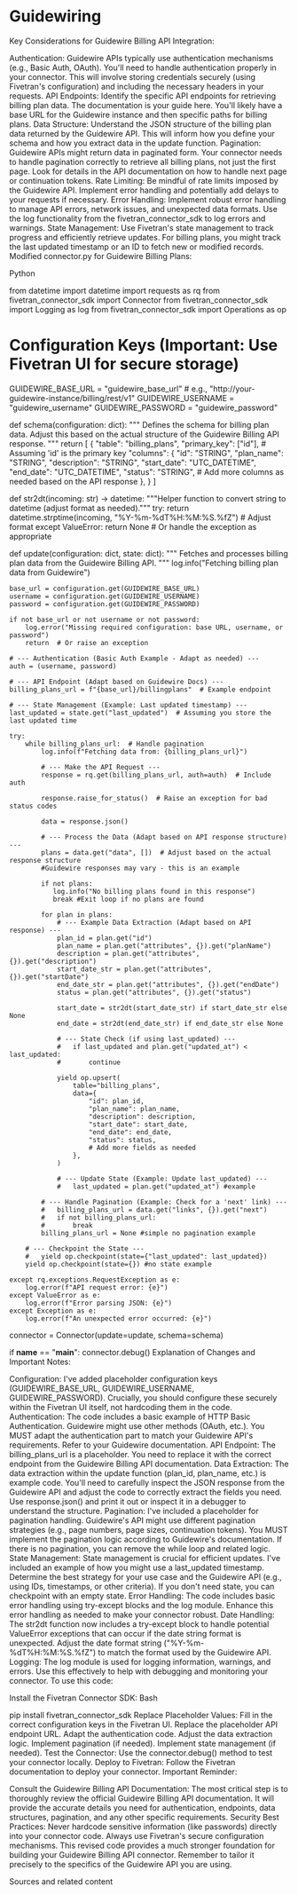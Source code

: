 # Guidewiring

Key Considerations for Guidewire Billing API Integration:

Authentication: Guidewire APIs typically use authentication mechanisms (e.g., Basic Auth, OAuth). You'll need to handle authentication properly in your connector. This will involve storing credentials securely (using Fivetran's configuration) and including the necessary headers in your requests.
API Endpoints: Identify the specific API endpoints for retrieving billing plan data. The documentation is your guide here. You'll likely have a base URL for the Guidewire instance and then specific paths for billing plans.
Data Structure: Understand the JSON structure of the billing plan data returned by the Guidewire API. This will inform how you define your schema and how you extract data in the update function.
Pagination: Guidewire APIs might return data in paginated form. Your connector needs to handle pagination correctly to retrieve all billing plans, not just the first page. Look for details in the API documentation on how to handle next page or continuation tokens.
Rate Limiting: Be mindful of rate limits imposed by the Guidewire API. Implement error handling and potentially add delays to your requests if necessary.
Error Handling: Implement robust error handling to manage API errors, network issues, and unexpected data formats. Use the log functionality from the fivetran_connector_sdk to log errors and warnings.
State Management: Use Fivetran's state management to track progress and efficiently retrieve updates. For billing plans, you might track the last updated timestamp or an ID to fetch new or modified records.
Modified connector.py for Guidewire Billing Plans:

Python

from datetime import datetime
import requests as rq
from fivetran_connector_sdk import Connector
from fivetran_connector_sdk import Logging as log
from fivetran_connector_sdk import Operations as op

# Configuration Keys (Important: Use Fivetran UI for secure storage)
GUIDEWIRE_BASE_URL = "guidewire_base_url"  # e.g., "http://your-guidewire-instance/billing/rest/v1"
GUIDEWIRE_USERNAME = "guidewire_username"
GUIDEWIRE_PASSWORD = "guidewire_password"

def schema(configuration: dict):
    """
    Defines the schema for billing plan data. Adjust this based on the 
    actual structure of the Guidewire Billing API response.
    """
    return [
        {
            "table": "billing_plans",
            "primary_key": ["id"],  # Assuming 'id' is the primary key
            "columns": {
                "id": "STRING",
                "plan_name": "STRING",
                "description": "STRING",
                "start_date": "UTC_DATETIME",
                "end_date": "UTC_DATETIME",
                "status": "STRING",
                # Add more columns as needed based on the API response
            },
        }
    ]

def str2dt(incoming: str) -> datetime:
    """Helper function to convert string to datetime (adjust format as needed)."""
    try:
        return datetime.strptime(incoming, "%Y-%m-%dT%H:%M:%S.%fZ")  # Adjust format
    except ValueError:
        return None  # Or handle the exception as appropriate

def update(configuration: dict, state: dict):
    """
    Fetches and processes billing plan data from the Guidewire Billing API.
    """
    log.info("Fetching billing plan data from Guidewire")

    base_url = configuration.get(GUIDEWIRE_BASE_URL)
    username = configuration.get(GUIDEWIRE_USERNAME)
    password = configuration.get(GUIDEWIRE_PASSWORD)

    if not base_url or not username or not password:
        log.error("Missing required configuration: base URL, username, or password")
        return  # Or raise an exception

    # --- Authentication (Basic Auth Example - Adapt as needed) ---
    auth = (username, password)

    # --- API Endpoint (Adapt based on Guidewire Docs) ---
    billing_plans_url = f"{base_url}/billingplans"  # Example endpoint

    # --- State Management (Example: Last updated timestamp) ---
    last_updated = state.get("last_updated")  # Assuming you store the last updated time

    try:
        while billing_plans_url:  # Handle pagination
            log.info(f"Fetching data from: {billing_plans_url}")
            
            # --- Make the API Request ---
            response = rq.get(billing_plans_url, auth=auth)  # Include auth

            response.raise_for_status()  # Raise an exception for bad status codes

            data = response.json()
            
            # --- Process the Data (Adapt based on API response structure) ---
            plans = data.get("data", [])  # Adjust based on the actual response structure
            #Guidewire responses may vary - this is an example
            
            if not plans:
               log.info("No billing plans found in this response")
               break #Exit loop if no plans are found

            for plan in plans:
                # --- Example Data Extraction (Adapt based on API response) ---
                plan_id = plan.get("id")
                plan_name = plan.get("attributes", {}).get("planName")
                description = plan.get("attributes", {}).get("description")
                start_date_str = plan.get("attributes", {}).get("startDate")
                end_date_str = plan.get("attributes", {}).get("endDate")
                status = plan.get("attributes", {}).get("status")

                start_date = str2dt(start_date_str) if start_date_str else None
                end_date = str2dt(end_date_str) if end_date_str else None

                # --- State Check (if using last_updated) ---
                #   if last_updated and plan.get("updated_at") < last_updated:
                #       continue

                yield op.upsert(
                    table="billing_plans",
                    data={
                        "id": plan_id,
                        "plan_name": plan_name,
                        "description": description,
                        "start_date": start_date,
                        "end_date": end_date,
                        "status": status,
                        # Add more fields as needed
                    },
                )
                
                # --- Update State (Example: Update last_updated) ---
                #   last_updated = plan.get("updated_at") #example
                
            # --- Handle Pagination (Example: Check for a 'next' link) ---
            #   billing_plans_url = data.get("links", {}).get("next")
            #   if not billing_plans_url:
            #       break
            billing_plans_url = None #simple no pagination example
                
        # --- Checkpoint the State ---
        #   yield op.checkpoint(state={"last_updated": last_updated})
        yield op.checkpoint(state={}) #no state example
    
    except rq.exceptions.RequestException as e:
        log.error(f"API request error: {e}")
    except ValueError as e:
        log.error(f"Error parsing JSON: {e}")
    except Exception as e:
        log.error(f"An unexpected error occurred: {e}")

connector = Connector(update=update, schema=schema)

if __name__ == "__main__":
    connector.debug()
Explanation of Changes and Important Notes:

Configuration:
I've added placeholder configuration keys (GUIDEWIRE_BASE_URL, GUIDEWIRE_USERNAME, GUIDEWIRE_PASSWORD). Crucially, you should configure these securely within the Fivetran UI itself, not hardcoding them in the code.
Authentication:
The code includes a basic example of HTTP Basic Authentication. Guidewire might use other methods (OAuth, etc.). You MUST adapt the authentication part to match your Guidewire API's requirements. Refer to your Guidewire documentation.
API Endpoint:
The billing_plans_url is a placeholder. You need to replace it with the correct endpoint from the Guidewire Billing API documentation.
Data Extraction:
The data extraction within the update function (plan_id, plan_name, etc.) is example code. You'll need to carefully inspect the JSON response from the Guidewire API and adjust the code to correctly extract the fields you need. Use response.json() and print it out or inspect it in a debugger to understand the structure.
Pagination:
I've included a placeholder for pagination handling. Guidewire's API might use different pagination strategies (e.g., page numbers, page sizes, continuation tokens). You MUST implement the pagination logic according to Guidewire's documentation. If there is no pagination, you can remove the while loop and related logic.
State Management:
State management is crucial for efficient updates. I've included an example of how you might use a last_updated timestamp. Determine the best strategy for your use case and the Guidewire API (e.g., using IDs, timestamps, or other criteria). If you don't need state, you can checkpoint with an empty state.
Error Handling:
The code includes basic error handling using try-except blocks and the log module. Enhance this error handling as needed to make your connector robust.
Date Handling:
The str2dt function now includes a try-except block to handle potential ValueError exceptions that can occur if the date string format is unexpected. Adjust the date format string ("%Y-%m-%dT%H:%M:%S.%fZ") to match the format used by the Guidewire API.
Logging:
The log module is used for logging information, warnings, and errors. Use this effectively to help with debugging and monitoring your connector.
To use this code:

Install the Fivetran Connector SDK:
Bash

pip install fivetran_connector_sdk
Replace Placeholder Values:
Fill in the correct configuration keys in the Fivetran UI.
Replace the placeholder API endpoint URL.
Adapt the authentication code.
Adjust the data extraction logic.
Implement pagination (if needed).
Implement state management (if needed).
Test the Connector:
Use the connector.debug() method to test your connector locally.
Deploy to Fivetran:
Follow the Fivetran documentation to deploy your connector.
Important Reminder:

Consult the Guidewire Billing API Documentation: The most critical step is to thoroughly review the official Guidewire Billing API documentation. It will provide the accurate details you need for authentication, endpoints, data structures, pagination, and any other specific requirements.
Security Best Practices: Never hardcode sensitive information (like passwords) directly into your connector code. Always use Fivetran's secure configuration mechanisms.
This revised code provides a much stronger foundation for building your Guidewire Billing API connector. Remember to tailor it precisely to the specifics of the Guidewire API you are using.


Sources and related content
